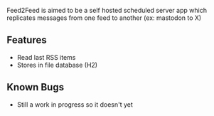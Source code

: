 Feed2Feed is aimed to be a self hosted scheduled server app which 
replicates messages from one feed to another (ex: mastodon to X)


Features
-

* Read last RSS items
* Stores in file database (H2)


Known Bugs
- 
* Still a work in progress so it doesn't yet